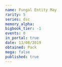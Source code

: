 ```yaml
---
name: Fungal Entity May
rarity: 5
series: dsc
memory_alpha:
bigbook_tier: -1
events: 0
in_portal: true
date: 13/08/2019
obtained: Pack
mega: false
published: true
---
```



